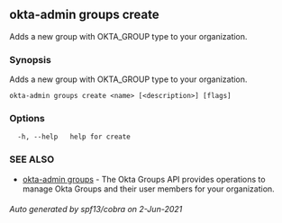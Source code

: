 ## okta-admin groups create

Adds a new group with OKTA_GROUP type to your organization.

### Synopsis

Adds a new group with OKTA_GROUP type to your organization.

```
okta-admin groups create <name> [<description>] [flags]
```

### Options

```
  -h, --help   help for create
```

### SEE ALSO

* [okta-admin groups](okta-admin_groups.md)	 - The Okta Groups API provides operations to manage Okta Groups and their user members for your organization.

###### Auto generated by spf13/cobra on 2-Jun-2021
